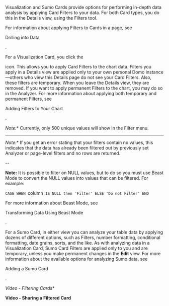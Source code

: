 

Visualization and Sumo Cards provide options for performing in-depth data analysis by applying Card Filters to your data. For both Card types, you do this in the Details view, using the Filters tool.


 For information about applying Filters to Cards in a page, see

Drilling into Data

.


 For a Visualization Card, you click the

icon. This allows you to apply Card Filters to the chart data. Filters you apply in a Details view are applied only to your own personal Domo instance—others who view this Details page do not see your Card Filters. Also, these filters are temporary. When you leave the Details view, they are removed. If you want to apply permanent Filters to the chart, you may do so in the Analyzer. For more information about applying both temporary and permanent Filters, see

Adding Filters to Your Chart

.

*Note:**
 Currently, only 500 unique values will show in the Filter menu.


---

*Note:**
 If you get an error stating that your filters contain no values, this indicates that the data has already been filtered out by previously set Analyzer or page-level filters and no rows are returned.

--


**Note:**
 It is possible to filter on NULL values, but to do so you must use Beast Mode to convert the NULL values into values that can be filtered. For example:


`CASE WHEN `column` IS NULL then 'Filter' ELSE 'Do not Filter' END`


 For more information about Beast Mode, see

Transforming Data Using Beast Mode

.

For a Sumo Card, in either view you can analyze your table data by applying dozens of different options, such as Filters, number formatting, conditional formatting, date grains, sorts, and the like. As with analyzing data in a Visualization Card, Sumo Card Filters are applied only to you and are temporary, unless you make permanent changes in the
 **Edit**
 view. For more information about the available options for analyzing Sumo data, see

Adding a Sumo Card

.

*Video - Filtering Cards**


**Video - Sharing a Filtered Card**


